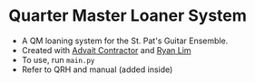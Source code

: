 # Quarter Master Loaner System
- A QM loaning system for the St. Pat's Guitar Ensemble.
- Created with [Advait Contractor](mailto:advait@contractor.net) and [Ryan Lim](mailto:ryanlim2009@gmail.com)
- To use, run ``main.py``
- Refer to QRH and manual (added inside)
